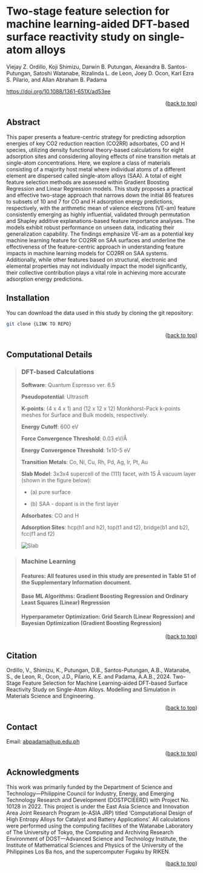 # Two-stage feature selection for machine learning-aided DFT-based surface reactivity study on single-atom alloys
Viejay Z. Ordillo, Koji Shimizu, Darwin B. Putungan, Alexandra B. Santos-Putungan, Satoshi Watanabe, Rizalinda L. de Leon, Joey D. Ocon, Karl Ezra S. Pilario, and Allan Abraham B. Padama

https://doi.org/10.1088/1361-651X/ad53ee

<p align="right">(<a href="#readme-top">back to top</a>)</p>

## Abstract
This paper presents a feature-centric strategy for predicting adsorption energies of key CO2 reduction reaction (CO2RR) adsorbates, CO and H species, utilizing density functional theory-based calculations for eight adsorption sites and considering alloying effects of nine transition metals at single-atom concentrations. Here, we explore a class of materials consisting of a majority host metal where individual atoms of a different element are dispersed called single-atom alloys (SAA). A total of eight feature selection methods are assessed within Gradient Boosting Regression and Linear Regression models. This study proposes a practical and effective two-stage approach that narrows down the initial 86 features to subsets of 10 and 7 for CO and H adsorption energy predictions, respectively, with the arithmetic mean of valence electrons (VE-am) feature consistently emerging as highly influential, validated through permutation and Shapley additive explanations-based feature importance analyses. The models exhibit robust performance on unseen data, indicating their generalization capability. The findings emphasize VE-am as a potential key machine learning feature for CO2RR on SAA surfaces and underline the effectiveness of the feature-centric approach in understanding feature impacts in machine learning models for CO2RR on SAA systems. Additionally, while other features based on structural, electronic and elemental properties may not individually impact the model significantly, their collective contribution plays a vital role in achieving more accurate adsorption energy predictions.

## Installation

You can download the data used in this study by cloning the git repository:
   ```sh
   git clone {LINK TO REPO}
   ```

[//]: # (To install the required packages, use)

[//]: # (   ```sh)

[//]: # (   pip install -r requirement.txt)

[//]: # (   ```)

<p align="right">(<a href="#readme-top">back to top</a>)</p>

<!-- USAGE EXAMPLES -->
## Computational Details


> ### DFT-based Calculations
> **Software**: Quantum Espresso ver. 6.5
>
> **Pseudopotential**: Ultrasoft
>
> **K-points**: (4 x 4 x 1) and (12 x 12 x 12) Monkhorst-Pack k-points meshes for Surface and Bulk models, respectively.
>
> **Energy Cutoff**: 600 eV
>
> **Force Convergence Threshold**: 0.03 eV/Å
>
> **Energy Convergence Threshold**: 1x10-5 eV
>
>
>
> **Transition Metals**: Co, Ni, Cu, Rh, Pd, Ag, Ir, Pt, Au
>
> **Slab Model**:  3x3x4 supercell of the (111) facet, with 15 Å vacuum layer (shown in the figure below):
>
>   * (a) pure surface
>
>   * (b) SAA - dopant is in the first layer
>
>
> **Adsorbates**: CO and H
>
> **Adsorption Sites**: hcp(h1 and h2), top(t1 and t2), bridge(b1 and b2), fcc(f1 and f2)
>
> ![Slab](./slab.png)

> ### Machine Learning
> #### **Features**: All features used in this study are presented in Table S1 of the Supplementary Information document.
> #### **Base ML Algorithms**: Gradient Boosting Regression and Ordinary Least Squares (Linear) Regression
> #### **Hyperparameter Optimization**: Grid Search (Linear Regression) and Bayesian Optimization (Gradient Boosting Regression)

<p align="right">(<a href="#readme-top">back to top</a>)</p>


<!-- LICENSE -->
## Citation

Ordillo, V., Shimizu, K., Putungan, D.B., Santos-Putungan, A.B., Watanabe, S., de Leon, R., Ocon, J.D., Pilario, K.E. and Padama, A.A.B., 2024. Two-Stage Feature Selection for Machine Learning-aided DFT-based Surface Reactivity Study on Single-Atom Alloys. Modelling and Simulation in Materials Science and Engineering.
<p align="right">(<a href="#readme-top">back to top</a>)</p>



<!-- CONTACT -->
## Contact

Email: abpadama@up.edu.ph

<p align="right">(<a href="#readme-top">back to top</a>)</p>



<!-- ACKNOWLEDGMENTS -->
## Acknowledgments

This work was primarily funded by the Department of Science and Technology—Philippine Council for Industry, Energy, and Emerging Technology Research and Development (DOSTPCIEERD) with Project No. 10128 in 2022. This project is under the East Asia Science and Innovation Area Joint Research Program (e-ASIA JRP) titled ‘Computational Design of High Entropy Alloys for Catalyst and Battery Applications’. All calculations were performed using the computing facilities of the Watanabe Laboratory of The University of Tokyo, the Computing and Archiving Research Environment of DOST—Advanced Science and Technology Institute, the Institute of Mathematical Sciences and Physics of the University of the Philippines Los Ba ̃nos, and the supercomputer Fugaku by RIKEN.
<p align="right">(<a href="#readme-top">back to top</a>)</p>
